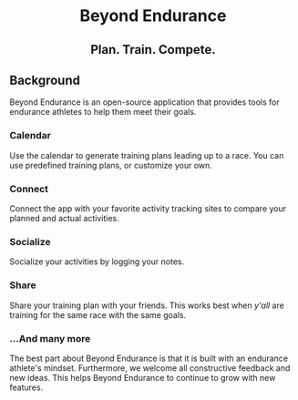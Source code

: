 <h1 align="center">Beyond Endurance</h2>
<h2 align="center">Plan. Train. Compete.</h2>

## Background
Beyond Endurance is an open-source application that provides tools for endurance athletes to help them meet their goals.

### Calendar
Use the calendar to generate training plans leading up to a race. You can use predefined training plans, or customize your own.

### Connect
Connect the app with your favorite activity tracking sites to compare your planned and actual activities.

### Socialize
Socialize your activities by logging your notes.

### Share
Share your training plan with your friends. This works best when _y'all_ are training for the same race with the same goals.

### ...And many more
The best part about Beyond Endurance is that it is built with an endurance athlete's mindset. Furthermore, we welcome all constructive feedback and new ideas. This helps Beyond Endurance to continue to grow with new features.
